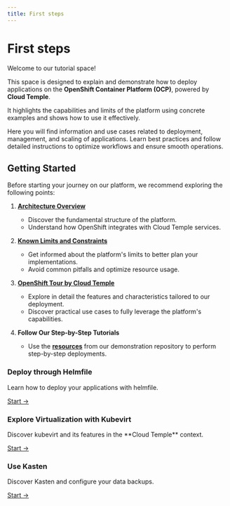 ```yaml
---
title: First steps
---
```


# First steps

Welcome to our tutorial space!

This space is designed to explain and demonstrate how to deploy applications on the **OpenShift Container Platform (OCP)**, powered by **Cloud Temple**.

It highlights the capabilities and limits of the platform using concrete examples and shows how to use it effectively.

Here you will find information and use cases related to deployment, management, and scaling of applications. Learn best practices and follow detailed instructions to optimize workflows and ensure smooth operations.

## Getting Started

Before starting your journey on our platform, we recommend exploring the following points:

1. [**Architecture Overview**](../paas_openshift/concepts.md#architecture-générale-de-la-plateforme)
   - Discover the fundamental structure of the platform.
   - Understand how OpenShift integrates with Cloud Temple services.

2. [**Known Limits and Constraints**](../paas_openshift/concepts.md#limites-actuelles-de-loffre-redhat-openshift-en-environnement-secnumcloud)
   - Get informed about the platform's limits to better plan your implementations.
   - Avoid common pitfalls and optimize resource usage.

3. [**OpenShift Tour by Cloud Temple**](../paas_openshift/quickstart.md)
   - Explore in detail the features and characteristics tailored to our deployment.
   - Discover practical use cases to fully leverage the platform's capabilities.

4. **Follow Our Step-by-Step Tutorials**
   - Use the [**resources**](https://github.com/Cloud-Temple/product-openshift-how-to/tree/main) from our demonstration repository to perform step-by-step deployments.

<div className="card-grid">
  <div className="card">
    <h3>Deploy through Helmfile</h3>
    <p>Learn how to deploy your applications with helmfile.</p>
    <a href="./tutorials/deploy-through-helmfile" className="card-link">Start &rarr;</a>
  </div>
  <div className="card">
    <h3>Explore Virtualization with Kubevirt</h3>
    <p>Discover kubevirt and its features in the **Cloud Temple** context.</p>
    <a href="./tutorials/deploy-vm-with-kubevirt" className="card-link">Start &rarr;</a>
  </div>
  <div className="card">
    <h3>Use Kasten</h3>
    <p>Discover Kasten and configure your data backups.</p>
    <a href="./tutorials/using-kasten" className="card-link">Start &rarr;</a>
  </div>
</div>
